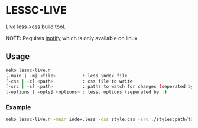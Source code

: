 
LESSC-LIVE
==========
Live less→css build tool.


NOTE: Requires [inotify](https://github.com/tong/hxinotify) which is only available on linux.


## Usage
```sh
neko lessc-live.n
[-main | -m] <file>          : less index file
[-css | -c] <path>           : css file to write
[-src | -s] <path>           : paths to watch for changes (seperated by :)
[-options | -opts] <options> : lessc options (seperated by :)
```

### Example
```sh
neko lessc-live.n -main index.less -css style.css -src ./styles:path/to/a/less/lib -options --source-map:--clean-css='--s1 --advanced'
```